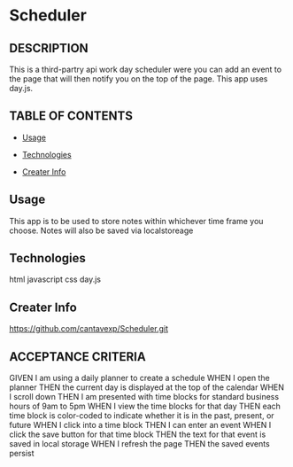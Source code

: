 # Scheduler

## DESCRIPTION
This is a third-partry api work day scheduler were you 
can add an event to the page that will then notify you 
on the top of the page. This app uses day.js.

## TABLE OF CONTENTS
- [Usage](#usage)  

- [Technologies](#usage)

- [Creater Info](#usage)


## Usage

This app is to be used to store notes within whichever time frame you choose. Notes will also be saved via localstoreage




## Technologies

html
javascript
css
day.js

## Creater Info
https://github.com/cantavexp/Scheduler.git







## ACCEPTANCE CRITERIA
GIVEN I am using a daily planner to create a schedule
WHEN I open the planner
THEN the current day is displayed at the top of the calendar
WHEN I scroll down
THEN I am presented with time blocks for standard business hours of 9am to 5pm
WHEN I view the time blocks for that day
THEN each time block is color-coded to indicate whether it is in the past, present, or future
WHEN I click into a time block
THEN I can enter an event
WHEN I click the save button for that time block
THEN the text for that event is saved in local storage
WHEN I refresh the page
THEN the saved events persist
